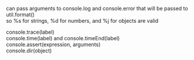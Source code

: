 can pass arguments to console.log and console.error that will be passed to util.format()  
so %s for strings, %d for numbers, and %j for objects are valid

console.trace(label)  
console.time(label) and console.timeEnd(label)  
console.assert(expression, arguments)  
console.dir(object)  


